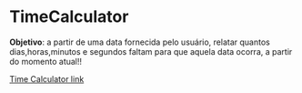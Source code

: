 # TimeCalculator

**Objetivo**: a partir de uma data fornecida pelo usuário, relatar quantos dias,horas,minutos e segundos faltam para que aquela data ocorra, a partir do momento atual!!

[Time Calculator link ](https://josuefernandes7.github.io/TimeCalculator/)
